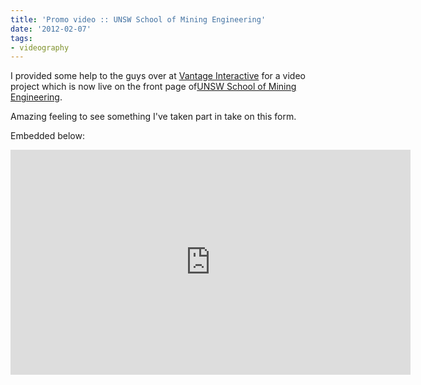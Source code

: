 ```yaml
---
title: 'Promo video :: UNSW School of Mining Engineering'
date: '2012-02-07'
tags:
- videography
---
```


I provided some help to the guys over at [Vantage Interactive][1] for a video project which is now live on the front page of[UNSW School of Mining Engineering][2].

Amazing feeling to see something I've taken part in take on this form.

Embedded below:

<iframe width="640" height="360" src="https://www.youtube.com/embed/tD-A73i4UM4" frameborder="0" allowfullscreen></iframe>

[1]:	http://www.vantageinteractive.com.au/
[2]:	http://www.mining.unsw.edu.au/